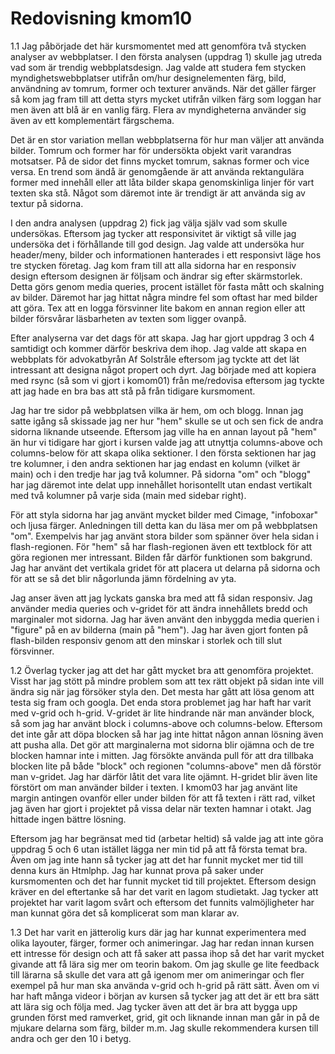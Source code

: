 ---
---
Redovisning kmom10
=========================

1.1 Jag påbörjade det här kursmomentet med att genomföra två stycken analyser av webbplatser. I den första analysen (uppdrag 1) skulle jag utreda vad som är trendig webbplatsdesign. Jag valde att studera fem stycken myndighetswebbplatser utifrån om/hur designelementen färg, bild, användning av tomrum, former och texturer används. När det gäller färger så kom jag fram till att detta styrs mycket utifrån vilken färg som loggan har men även att blå är en vanlig färg. Flera av myndigheterna använder sig även av ett komplementärt färgschema.

Det är en stor variation mellan webbplatserna för hur man väljer att använda bilder. Tomrum och former har för undersökta objekt varit varandras motsatser. På de sidor det finns mycket tomrum, saknas former och vice versa. En trend som ändå är genomgående är att använda rektangulära former med innehåll eller att låta bilder skapa genomskinliga linjer för vart texten ska stå. Något som däremot inte är trendigt är att använda sig av textur på sidorna.

I den andra analysen (uppdrag 2) fick jag välja själv vad som skulle undersökas. Eftersom jag tycker att responsivitet är viktigt så ville jag undersöka det i förhållande till god design. Jag valde att undersöka hur header/meny, bilder och informationen hanterades i ett responsivt läge hos tre stycken företag. Jag kom fram till att alla sidorna har en responsiv design eftersom designen är följsam och ändrar sig efter skärmstorlek. Detta görs genom media queries, procent istället för fasta mått och skalning av bilder. Däremot har jag hittat några mindre fel som oftast har med bilder att göra. Tex att en logga försvinner lite bakom en annan region eller att bilder försvårar läsbarheten av texten som ligger ovanpå.

Efter analyserna var det dags för att skapa. Jag har gjort uppdrag 3 och 4 samtidigt och kommer därför beskriva dem ihop. Jag valde att skapa en webbplats för advokatbyrån Af Solstråle eftersom jag tyckte att det lät intressant att designa något propert och dyrt. Jag började med att kopiera med rsync (så som vi gjort i komom01) från me/redovisa eftersom jag tyckte att jag hade en bra bas att stå på från tidigare kursmoment.

Jag har tre sidor på webbplatsen vilka är hem, om och blogg. Innan jag satte igång så skissade jag ner hur "hem" skulle se ut och sen fick de andra sidorna liknande utseende. Eftersom jag ville ha en annan layout på "hem" än hur vi tidigare har gjort i kursen valde jag att utnyttja columns-above och columns-below för att skapa olika sektioner. I den första sektionen har jag tre kolumner, i den andra sektionen har jag endast en kolumn (vilket är main) och i den tredje har jag två kolumner. På sidorna "om" och "blogg" har jag däremot inte delat upp innehållet horisontellt utan endast vertikalt med två kolumner på varje sida (main med sidebar right).

För att styla sidorna har jag använt mycket bilder med Cimage, "infoboxar" och ljusa färger. Anledningen till detta kan du läsa mer om på webbplatsen "om". Exempelvis har jag använt stora bilder som spänner över hela sidan i flash-regionen. För "hem" så har flash-regionen även ett textblock för att göra regionen mer intressant. Bilden får därför funktionen som bakgrund. Jag har använt det vertikala gridet för att placera ut delarna på sidorna och för att se så det blir någorlunda jämn fördelning av yta.

Jag anser även att jag lyckats ganska bra med att få sidan responsiv. Jag använder media queries och v-gridet för att ändra innehållets bredd och marginaler mot sidorna. Jag har även använt den inbyggda media querien i "figure" på en av bilderna (main på "hem"). Jag har även gjort fonten på flash-bilden responsiv genom att den minskar i storlek och till slut försvinner.

1.2 Överlag tycker jag att det har gått mycket bra att genomföra projektet. Visst har jag stött på mindre problem som att tex rätt objekt på sidan inte vill ändra sig när jag försöker styla den. Det mesta har gått att lösa genom att testa sig fram och googla. Det enda stora problemet jag har haft har varit med v-grid och h-grid. V-gridet är lite hindrande när man använder block, så som jag har använt block i columns-above och columns-below. Eftersom det inte går att döpa blocken så har jag inte hittat någon annan lösning även att pusha alla. Det gör att marginalerna mot sidorna blir ojämna och de tre blocken hamnar inte i mitten. Jag försökte använda pull för att dra tillbaka blocken lite på både "block"  och regionen "columns-above" men då förstör man v-gridet. Jag har därför låtit det vara lite ojämnt. H-gridet blir även lite förstört om man använder bilder i texten. I kmom03 har jag använt lite margin antingen ovanför eller under bilden för att få texten i rätt rad, vilket jag även har gjort i projektet på vissa delar när texten hamnar i otakt. Jag hittade ingen bättre lösning.

Eftersom jag har begränsat med tid (arbetar heltid) så valde jag att inte göra uppdrag 5 och 6 utan istället lägga ner min tid på att få första temat bra. Även om jag inte hann så tycker jag att det har funnit mycket mer tid till denna kurs än Htmlphp. Jag har kunnat prova på saker under kursmomenten och det har funnit mycket tid till projektet. Eftersom design kräver en del eftertanke så har det varit en lagom studietakt. Jag tycker att projektet har varit lagom svårt och eftersom det funnits valmöjligheter har man kunnat göra det så komplicerat som man klarar av.

1.3 Det har varit en jätterolig kurs där jag har kunnat experimentera med olika layouter, färger, former och animeringar. Jag har redan innan kursen ett intresse för design och att få saker att passa ihop så det har varit mycket givande att få lära sig mer om teorin bakom. Om jag skulle ge lite feedback till lärarna så skulle det vara att gå igenom mer om animeringar och fler exempel på hur man ska använda v-grid och h-grid på rätt sätt. Även om vi har haft många videor i början av kursen så tycker jag att det är ett bra sätt att lära sig och följa med. Jag tycker även att det är bra att bygga upp grunden först med ramverket, grid, git och liknande innan man går in på de mjukare delarna som färg, bilder m.m. Jag skulle rekommendera kursen till andra och ger den 10 i betyg.
